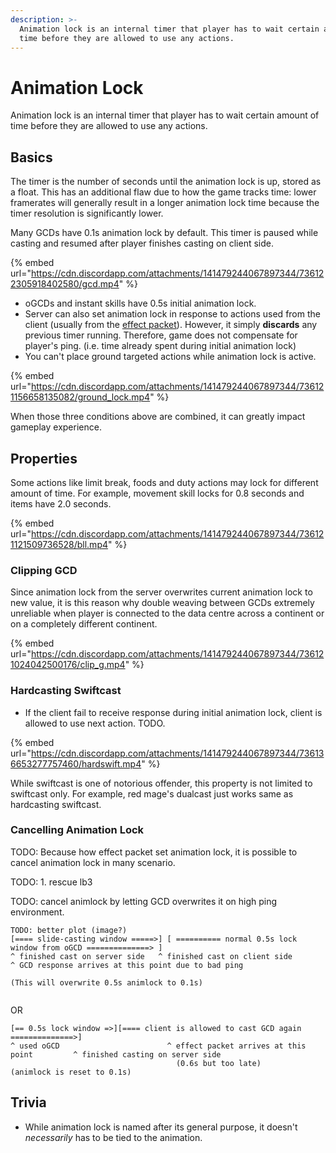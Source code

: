 ```yaml
---
description: >-
  Animation lock is an internal timer that player has to wait certain amount of
  time before they are allowed to use any actions.
---
```


# Animation Lock

Animation lock is an internal timer that player has to wait certain amount of time before they are allowed to use any actions.

## Basics <a href="#052a4d12-e358-4744-be6f-a9d48141ceaf" id="052a4d12-e358-4744-be6f-a9d48141ceaf"></a>

The timer is the number of seconds until the animation lock is up, stored as a float. This has an additional flaw due to how the game tracks time: lower framerates will generally result in a longer animation lock time because the timer resolution is significantly lower.

Many GCDs have 0.1s animation lock by default. This timer is paused while casting and resumed after player finishes casting on client side.

{% embed url="https://cdn.discordapp.com/attachments/141479244067897344/736122305918402580/gcd.mp4" %}

* oGCDs and instant skills have 0.5s initial animation lock.
* Server can also set animation lock in response to actions used from the client (usually from the [effect packet](https://github.com/SapphireServer/Sapphire/blob/d60b68cfa2d9800bb4734f23247060ad00d385f3/src/common/Network/PacketDef/Zone/ServerZoneDef.h#L529-L568)). However, it simply **discards** any previous timer running. Therefore, game does not compensate for player's ping. (i.e. time already spent during initial animation lock)
* You can't place ground targeted actions while animation lock is active.

{% embed url="https://cdn.discordapp.com/attachments/141479244067897344/736121156658135082/ground_lock.mp4" %}

When those three conditions above are combined, it can greatly impact gameplay experience.

## Properties <a href="#9dd6abc5-3539-4645-b89f-602e1854310d" id="9dd6abc5-3539-4645-b89f-602e1854310d"></a>

Some actions like limit break, foods and duty actions may lock for different amount of time. For example, movement skill locks for 0.8 seconds and items have 2.0 seconds.

{% embed url="https://cdn.discordapp.com/attachments/141479244067897344/736121121509736528/bll.mp4" %}

### Clipping GCD <a href="#79353019-839a-4db5-96b0-a5be7d0addc9" id="79353019-839a-4db5-96b0-a5be7d0addc9"></a>

Since animation lock from the server overwrites current animation lock to new value, it is this reason why double weaving between GCDs extremely unreliable when player is connected to the data centre across a continent or on a completely different continent.

{% embed url="https://cdn.discordapp.com/attachments/141479244067897344/736121024042500176/clip_g.mp4" %}

### Hardcasting Swiftcast <a href="#c3ecce6e-2a46-4eff-8169-1d44d7e2fb40" id="c3ecce6e-2a46-4eff-8169-1d44d7e2fb40"></a>

* If the client fail to receive response during initial animation lock, client is allowed to use next action. TODO.

{% embed url="https://cdn.discordapp.com/attachments/141479244067897344/736136653277757460/hardswift.mp4" %}

While swiftcast is one of notorious offender, this property is not limited to swiftcast only. For example, red mage's dualcast just works same as hardcasting swiftcast.

### Cancelling Animation Lock <a href="#6aa269fa-bef7-411d-8bab-f1cf7381b00f" id="6aa269fa-bef7-411d-8bab-f1cf7381b00f"></a>

TODO: Because how effect packet set animation lock, it is possible to cancel animation lock in many scenario.

TODO: 1. rescue lb3

TODO: cancel animlock by letting GCD overwrites it on high ping environment.

```
TODO: better plot (image?)
[==== slide-casting window =====>] [ ========== normal 0.5s lock window from oGCD ==============> ]
^ finished cast on server side   ^ finished cast on client side        ^ GCD response arrives at this point due to bad ping
                                                                         (This will overwrite 0.5s animlock to 0.1s)   
 
```

OR

```
[== 0.5s lock window =>][==== client is allowed to cast GCD again ==============>]
^ used oGCD                        ^ effect packet arrives at this point         ^ finished casting on server side
                                     (0.6s but too late)                           (animlock is reset to 0.1s)
```

## Trivia

* While animation lock is named after its general purpose, it doesn't _necessarily_ has to be tied to the animation.


